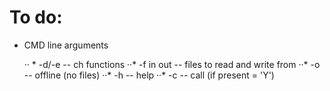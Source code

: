# To do:

* CMD line arguments

    ·· * -d/-e -- ch functions 
    ··* -f in out -- files to read and write from 
    ··* -o -- offline (no files)
    ··* -h -- help
    ··* -c -- call (if present = 'Y')
